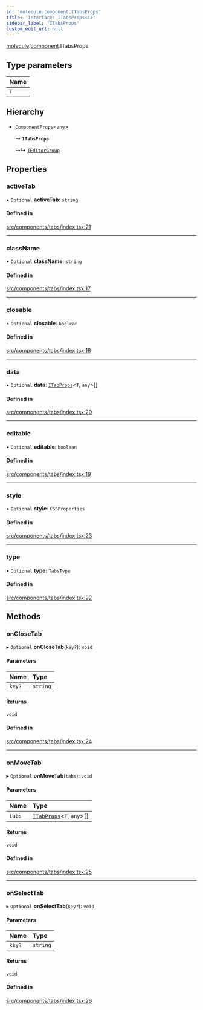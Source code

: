 ```yaml
---
id: 'molecule.component.ITabsProps'
title: 'Interface: ITabsProps<T>'
sidebar_label: 'ITabsProps'
custom_edit_url: null
---
```


[molecule](../namespaces/molecule).[component](../namespaces/molecule.component).ITabsProps

## Type parameters

| Name |
| :--- |
| `T`  |

## Hierarchy

-   `ComponentProps`<`any`\>

    ↳ **`ITabsProps`**

    ↳↳ [`IEditorGroup`](molecule.IEditorGroup)

## Properties

### activeTab

• `Optional` **activeTab**: `string`

#### Defined in

[src/components/tabs/index.tsx:21](https://github.com/DTStack/molecule/blob/22a59c7/src/components/tabs/index.tsx#L21)

---

### className

• `Optional` **className**: `string`

#### Defined in

[src/components/tabs/index.tsx:17](https://github.com/DTStack/molecule/blob/22a59c7/src/components/tabs/index.tsx#L17)

---

### closable

• `Optional` **closable**: `boolean`

#### Defined in

[src/components/tabs/index.tsx:18](https://github.com/DTStack/molecule/blob/22a59c7/src/components/tabs/index.tsx#L18)

---

### data

• `Optional` **data**: [`ITabProps`](molecule.component.ITabProps)<`T`, `any`\>[]

#### Defined in

[src/components/tabs/index.tsx:20](https://github.com/DTStack/molecule/blob/22a59c7/src/components/tabs/index.tsx#L20)

---

### editable

• `Optional` **editable**: `boolean`

#### Defined in

[src/components/tabs/index.tsx:19](https://github.com/DTStack/molecule/blob/22a59c7/src/components/tabs/index.tsx#L19)

---

### style

• `Optional` **style**: `CSSProperties`

#### Defined in

[src/components/tabs/index.tsx:23](https://github.com/DTStack/molecule/blob/22a59c7/src/components/tabs/index.tsx#L23)

---

### type

• `Optional` **type**: [`TabsType`](../namespaces/molecule.component#tabstype)

#### Defined in

[src/components/tabs/index.tsx:22](https://github.com/DTStack/molecule/blob/22a59c7/src/components/tabs/index.tsx#L22)

## Methods

### onCloseTab

▸ `Optional` **onCloseTab**(`key?`): `void`

#### Parameters

| Name   | Type     |
| :----- | :------- |
| `key?` | `string` |

#### Returns

`void`

#### Defined in

[src/components/tabs/index.tsx:24](https://github.com/DTStack/molecule/blob/22a59c7/src/components/tabs/index.tsx#L24)

---

### onMoveTab

▸ `Optional` **onMoveTab**(`tabs`): `void`

#### Parameters

| Name   | Type                                                       |
| :----- | :--------------------------------------------------------- |
| `tabs` | [`ITabProps`](molecule.component.ITabProps)<`T`, `any`\>[] |

#### Returns

`void`

#### Defined in

[src/components/tabs/index.tsx:25](https://github.com/DTStack/molecule/blob/22a59c7/src/components/tabs/index.tsx#L25)

---

### onSelectTab

▸ `Optional` **onSelectTab**(`key?`): `void`

#### Parameters

| Name   | Type     |
| :----- | :------- |
| `key?` | `string` |

#### Returns

`void`

#### Defined in

[src/components/tabs/index.tsx:26](https://github.com/DTStack/molecule/blob/22a59c7/src/components/tabs/index.tsx#L26)
